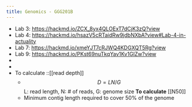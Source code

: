 ```yaml
---
title: Genomics - GGG201B
---
```


- Lab 3: https://hackmd.io/ZCX_8yx4QLOExT7dCjK3zQ?view
- Lab 4: https://hackmd.io/hsazV5cRTaidRw9jdbNXbA?view#Lab-4-in-actuality
- Lab 7: https://hackmd.io/xmeYJT7cRJWQ4KDGXQT5Rg?view
- Lab 9: https://hackmd.io/PKst69nuTkqYav1Kv1GlZw?view
-
-
-
  To calculate ::[[read depth]]
	- $$D = LN/G$$
	  L: read length, N: # of reads, G: genome size 
	  **To calculate** [[N50]]
	- Minimum contig length required to cover 50% of the genome